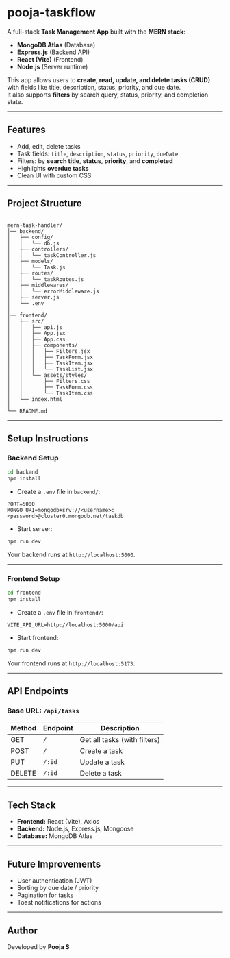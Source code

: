 # pooja-taskflow

A full-stack **Task Management App** built with the **MERN stack**:  
- **MongoDB Atlas** (Database)  
- **Express.js** (Backend API)  
- **React (Vite)** (Frontend)  
- **Node.js** (Server runtime)  

This app allows users to **create, read, update, and delete tasks (CRUD)** with fields like title, description, status, priority, and due date.  
It also supports **filters** by search query, status, priority, and completion state.

---

## Features
- Add, edit, delete tasks  
- Task fields: `title`, `description`, `status`, `priority`, `dueDate`  
- Filters: by **search title**, **status**, **priority**, and **completed**  
- Highlights **overdue tasks**  
- Clean UI with custom CSS  

---

## Project Structure
```

mern-task-handler/
│── backend/
│   ├── config/
│   │   └── db.js
│   ├── controllers/
│   │   └── taskController.js
│   ├── models/
│   │   └── Task.js
│   ├── routes/
│   │   └── taskRoutes.js
│   ├── middlewares/
│   │   └── errorMiddleware.js
│   ├── server.js
│   └── .env
│
│── frontend/
│   ├── src/
│   │   ├── api.js
│   │   ├── App.jsx
│   │   ├── App.css
│   │   ├── components/
│   │   │   ├── Filters.jsx
│   │   │   ├── TaskForm.jsx
│   │   │   ├── TaskItem.jsx
│   │   │   └── TaskList.jsx
│   │   └── assets/styles/
│   │       ├── Filters.css
│   │       ├── TaskForm.css
│   │       └── TaskItem.css
│   └── index.html
│
└── README.md

````

---

## Setup Instructions

### Backend Setup
```bash
cd backend
npm install
````

* Create a `.env` file in `backend/`:

```env
PORT=5000
MONGO_URI=mongodb+srv://<username>:<password>@cluster0.mongodb.net/taskdb
```

* Start server:

```bash
npm run dev
```

Your backend runs at `http://localhost:5000`.

---

### Frontend Setup

```bash
cd frontend
npm install
```

* Create a `.env` file in `frontend/`:

```env
VITE_API_URL=http://localhost:5000/api
```

* Start frontend:

```bash
npm run dev
```

Your frontend runs at `http://localhost:5173`.

---

## API Endpoints

### Base URL: `/api/tasks`

| Method | Endpoint | Description                  |
| ------ | -------- | ---------------------------- |
| GET    | `/`      | Get all tasks (with filters) |
| POST   | `/`      | Create a task                |
| PUT    | `/:id`   | Update a task                |
| DELETE | `/:id`   | Delete a task                |

---

## Tech Stack

* **Frontend:** React (Vite), Axios
* **Backend:** Node.js, Express.js, Mongoose
* **Database:** MongoDB Atlas

---

## Future Improvements

* User authentication (JWT)
* Sorting by due date / priority
* Pagination for tasks
* Toast notifications for actions

---

## Author

Developed by **Pooja S**
